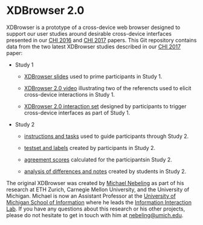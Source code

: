 XDBrowser 2.0
=============

XDBrowser is a prototype of a cross-device web browser designed to support our user studies around desirable cross-device interfaces presented in our [CHI 2016](http://dl.acm.org/citation.cfm?id=2858036.2858048) and [CHI 2017](http://dl.acm.org/citation.cfm?id=3025453.3025547) papers. This Git repository contains data from the two latest XDBrowser studies described in our [CHI 2017](http://dl.acm.org/citation.cfm?id=3025453.3025547) paper:

- Study 1

    * [XDBrowser slides](study1-slides.pdf) used to prime participants in Study 1. 

    * [XDBrowser 2.0 video](study1-video.mp4) illustrating two of the referencts used to elicit cross-device interactions in Study 1.

    * [XDBrowser 2.0 interaction set](study1-interactions.xlsx) designed by participants to trigger cross-device interfaces as part of Study 1. 

- Study 2

    * [instructions and tasks](study2-tasks.pdf) used to guide participants through Study 2.

    * [testset and labels](study2-labels.xlsx) created by participants in Study 2.

    * [agreement scores](study2-agreement.xlsx) calculated for the participantsin Study 2. 

    * [analysis of differences and notes](study2-notes.pdf) created by students in Study 2.    

The original XDBrowser was created by [Michael Nebeling](http://www.michael-nebeling.de) as part of his research at ETH Zurich, Carnegie Mellon University, and the University of Michigan. Michael is now an Assistant Professor at the [University of Michigan School of Information](https://si.umich.edu) where he leads the [Information Interaction Lab](https://mi2lab.com). If you have any questions about this research or his other projects, please do not hesitate to get in touch with him at [nebeling@umich.edu](mailto:nebeling@umich.edu).
